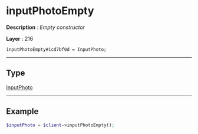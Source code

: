 # inputPhotoEmpty

**Description** : *Empty constructor*

**Layer** : 216

```tl
inputPhotoEmpty#1cd7bf0d = InputPhoto;
```

---

## Type

[InputPhoto](type/InputPhoto)

---

## Example

```php
$inputPhoto = $client->inputPhotoEmpty();
```